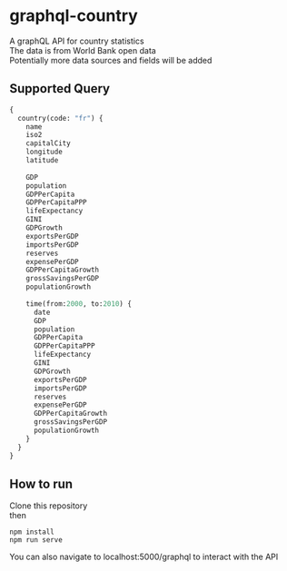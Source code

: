 # graphql-country
A graphQL API for country statistics\
The data is from World Bank open data\
Potentially more data sources and fields will be added
## Supported Query
```graphql
{
  country(code: "fr") {
    name
    iso2
    capitalCity
    longitude
    latitude
    
    GDP
    population
    GDPPerCapita
    GDPPerCapitaPPP
    lifeExpectancy
    GINI
    GDPGrowth
    exportsPerGDP
    importsPerGDP
    reserves
    expensePerGDP
    GDPPerCapitaGrowth
    grossSavingsPerGDP
    populationGrowth
    
    time(from:2000, to:2010) {
      date
      GDP
      population
      GDPPerCapita
      GDPPerCapitaPPP
      lifeExpectancy
      GINI
      GDPGrowth
      exportsPerGDP
      importsPerGDP
      reserves
      expensePerGDP
      GDPPerCapitaGrowth
      grossSavingsPerGDP
      populationGrowth
    }
  }
}
```
## How to run
Clone this repository\
then
```shell
npm install
npm run serve
```
You can also navigate to localhost:5000/graphql to interact with the API
